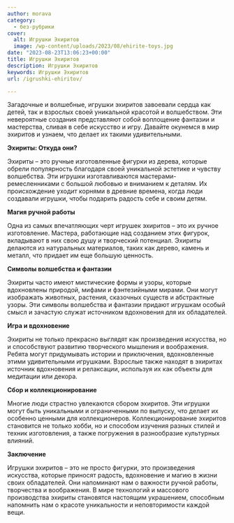 ```yaml
---
author: morava
category:
  - без-рубрики
cover:
  alt: Игрушки Эхиритов
  image: /wp-content/uploads/2023/08/ehirite-toys.jpg
date: "2023-08-23T13:06:23+00:00"
title: Игрушки Эхиритов
description: Игрушки Эхиритов
keywords: Игрушки Эхиритов
url: /igrushki-ehiritov/

---
```

Загадочные и волшебные, игрушки эхиритов завоевали сердца как детей, так и взрослых своей уникальной красотой и волшебством. Эти невероятные создания представляют собой воплощение фантазии и мастерства, сливая в себе искусство и игру. Давайте окунемся в мир эхиритов и узнаем, что делает их такими удивительными.

**Эхириты: Откуда они?**

Эхириты – это ручные изготовленные фигурки из дерева, которые обрели популярность благодаря своей уникальной эстетике и чувству волшебства. Эти игрушки изготавливаются мастерами-ремесленниками с большой любовью и вниманием к деталям. Их происхождение уходит корнями в древние времена, когда люди создавали игрушки, чтобы подарить радость себе и своим детям.

**Магия ручной работы**

Одна из самых впечатляющих черт игрушек эхиритов – это их ручное изготовление. Мастера, работающие над созданием этих фигурок, вкладывают в них свою душу и творческий потенциал. Эхириты делаются из натуральных материалов, таких как дерево, камень и металл, что придает им еще большую ценность.

**Символы волшебства и фантазии**

Эхириты часто имеют мистические формы и узоры, которые вдохновлены природой, мифами и фэнтезийными мирами. Они могут изображать животных, растения, сказочных существ и абстрактные узоры. Эти символы волшебства и фантазии придают игрушкам особый смысл и зачастую служат источником вдохновения для их обладателей.

**Игра и вдохновение**

Эхириты не только прекрасно выглядят как произведения искусства, но и способствуют развитию творческого мышления и воображения. Ребята могут придумывать истории и приключения, вдохновленные этими удивительными игрушками. Взрослые также находят в эхиритах источник вдохновения и релаксации, используя их как объекты для медитации или декора.

**Сбор и коллекционирование**

Многие люди страстно увлекаются сбором эхиритов. Эти игрушки могут быть уникальными и ограниченными по выпуску, что делает их особенно ценными для коллекционеров. Коллекционирование эхиритов становится не только хобби, но и способом изучения разных стилей и техник изготовления, а также погружения в разнообразие культурных влияний.

**Заключение**

Игрушки эхиритов – это не просто фигурки, это произведения искусства, которые приносят радость, вдохновение и магию в жизни своих обладателей. Они напоминают нам о важности ручной работы, творчества и воображения. В мире технологий и массового производства эхириты становятся настоящим украшением, способным напомнить нам о красоте уникальности и неповторимости каждой вещи.
